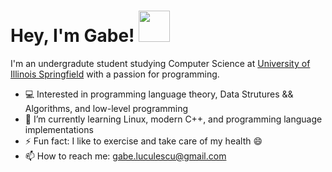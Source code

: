 # Hey, I'm Gabe! <img src="https://media.tenor.com/Dr5sZCODJ50AAAAi/mochi-mochi-hello-grey-cat-mochi-mochi.gif" width="50" height="50"/>


I'm an undergradute student studying Computer Science at [University of Illinois Springfield](https://www.uis.edu/) with a passion for programming.

- :computer: Interested in programming language theory, Data Strutures && Algorithms, and low-level programming
- 🌱 I’m currently learning Linux, modern C++, and programming language implementations
- ⚡ Fun fact: I like to exercise and take care of my health 😄
- 📫 How to reach me: gabe.luculescu@gmail.com

 
